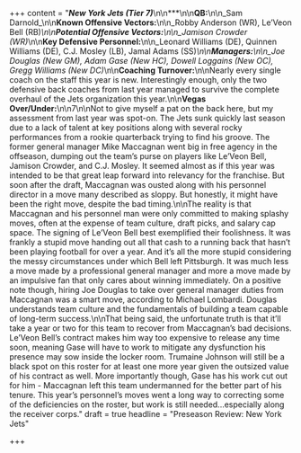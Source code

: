 +++
content = "**_New York Jets (Tier 7)_**\n\n***\n\n**QB:**\n\n_Sam Darnold_\n\n**Known Offensive Vectors:**\n\n_Robby Anderson (WR), Le’Veon Bell (RB)_\n\n**Potential Offensive Vectors:**\n\n_Jamison Crowder (WR)_\n\n**Key Defensive Personnel:**\n\n_Leonard Williams (DE), Quinnen Williams (DE), C.J. Mosley (LB), Jamal Adams (SS)_\n\n**Managers:**\n\n_Joe Douglas (New GM), Adam Gase (New HC), Dowell Loggains (New OC), Gregg Williams (New DC)_\n\n**Coaching Turnover:**\n\nNearly every single coach on the staff this year is new. Interestingly enough, only the two defensive back coaches from last year managed to survive the complete overhaul of the Jets organization this year.\n\n**Vegas Over/Under:**\n\n7\n\nNot to give myself a pat on the back here, but my assessment from last year was spot-on. The Jets sunk quickly last season due to a lack of talent at key positions along with several rocky performances from a rookie quarterback trying to find his groove. The former general manager Mike Maccagnan went big in free agency in the offseason, dumping out the team’s purse on players like Le’Veon Bell, Jamison Crowder, and C.J. Mosley. It seemed almost as if this year was intended to be that great leap forward into relevancy for the franchise. But soon after the draft, Maccagnan was ousted along with his personnel director in a move many described as sloppy. But honestly, it might have been the right move, despite the bad timing.\n\nThe reality is that Maccagnan and his personnel man were only committed to making splashy moves, often at the expense of team culture, draft picks, and salary cap space. The signing of Le’Veon Bell best exemplified their foolishness. It was frankly a stupid move handing out all that cash to a running back that hasn’t been playing football for over a year. And it’s all the more stupid considering the messy circumstances under which Bell left Pittsburgh. It was much less a move made by a professional general manager and more a move made by an impulsive fan that only cares about winning immediately. On a positive note though, hiring Joe Douglas to take over general manager duties from Maccagnan was a smart move, according to Michael Lombardi. Douglas understands team culture and the fundamentals of building a team capable of long-term success.\n\nThat being said, the unfortunate truth is that it’ll take a year or two for this team to recover from Maccagnan’s bad decisions. Le’Veon Bell’s contract makes him way too expensive to release any time soon, meaning Gase will have to work to mitigate any dysfunction his presence may sow inside the locker room. Trumaine Johnson will still be a black spot on this roster for at least one more year given the outsized value of his contract as well. More importantly though, Gase has his work cut out for him - Maccagnan left this team undermanned for the better part of his tenure. This year’s personnel’s moves went a long way to correcting some of the deficiencies on the roster, but work is still needed...especially along the receiver corps."
draft = true
headline = "Preseason Review: New York Jets"

+++

